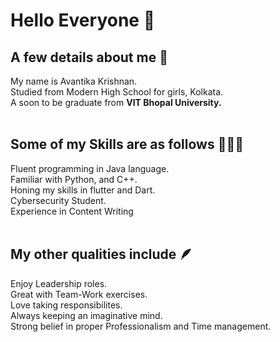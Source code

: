# Hello Everyone 🤗


## A few details about me 🙌
My name is Avantika Krishnan.
<br>
Studied from Modern High School for girls, Kolkata.
<br>
A soon to be graduate from **VIT Bhopal University.**
<br>
<br>

## Some of my Skills are as follows 👩🏽‍💻
Fluent programming in Java language.
<br>
Familiar with Python, and C++.
<br>
Honing my skills in flutter and Dart.
<br>
Cybersecurity Student.
<br>
Experience in Content Writing
<br>
<br>

## My other qualities include 🪶
Enjoy Leadership roles.
<br>
Great with Team-Work exercises.
<br>
Love taking responsibilites.
<br>
Always keeping an imaginative mind.
<br>
Strong belief in proper Professionalism and Time management.






